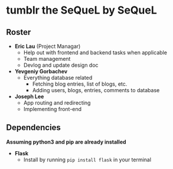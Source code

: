 # tumblr the SeQueL by SeQueL

## Roster 
- **Eric Lau** (Project Managar)
    - Help out with frontend and backend tasks when applicable
    - Team management 
    - Devlog and update design doc
- **Yevgeniy Gorbachev**
    - Everything database related
        - Fetching blog entries, list of blogs, etc.
        - Adding users, blogs, entries, comments to database
- **Joseph Lee**
    - App routing and redirecting
    - Implementing front-end

## Dependencies 
**Assuming python3 and pip are already installed**

- **Flask**
    - Install by running `pip install flask` in your terminal
